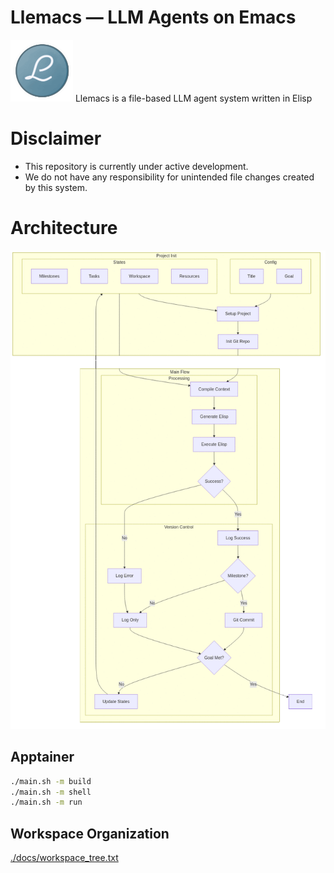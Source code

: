 <!-- ---
!-- title: 2024-12-31 02:30:49
!-- author: ywata-note-win
!-- date: /home/ywatanabe/.dotfiles/.emacs.d/lisp/llemacs/README.md
!-- --- -->

# Llemacs — LLM Agents on Emacs
<img src="./docs/llemacs.gif" width="100" alt="Llemacs Logo">
Llemacs is a file-based LLM agent system written in Elisp

# Disclaimer
- This repository is currently under active development.
- We do not have any responsibility for unintended file changes created by this system.

# Architecture
<a href="./docs/charts/project_flow.png">
    <img src="./docs/charts/project_flow.gif" alt="Project Flow" width="800">
</a>

## Apptainer

``` bash
./main.sh -m build
./main.sh -m shell
./main.sh -m run
```

## Workspace Organization
[./docs/workspace_tree.txt](./docs/workspace_tree.txt)